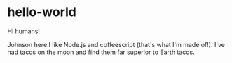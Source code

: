# hello-world

Hi humans!

Johnson here.I like Node.js and coffeescript (that's what I'm made of!).
I've had tacos on the moon and find them far superior to Earth tacos.
